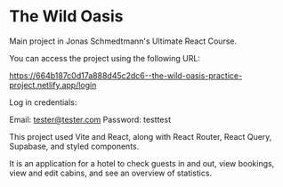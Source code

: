 # The Wild Oasis

Main project in Jonas Schmedtmann's Ultimate React Course.

You can access the project using the following URL:

https://664b187c0d17a888d45c2dc6--the-wild-oasis-practice-project.netlify.app/login

Log in credentials:

Email: tester@tester.com
Password: testtest

This project used Vite and React, along with React Router, React Query, Supabase, and styled components.

It is an application for a hotel to check guests in and out, view bookings, view and edit cabins, and see an overview of statistics.
